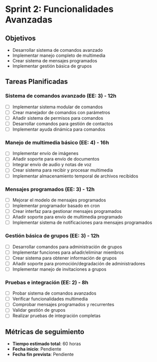 # Sprint 2: Funcionalidades Avanzadas

## Objetivos
- Desarrollar sistema de comandos avanzado
- Implementar manejo completo de multimedia
- Crear sistema de mensajes programados
- Implementar gestión básica de grupos

## Tareas Planificadas

### Sistema de comandos avanzado (EE: 3) - 12h
- [ ] Implementar sistema modular de comandos
- [ ] Crear manejador de comandos con parámetros
- [ ] Añadir sistema de permisos para comandos
- [ ] Desarrollar comandos para gestión de contactos
- [ ] Implementar ayuda dinámica para comandos

### Manejo de multimedia básico (EE: 4) - 16h
- [ ] Implementar envío de imágenes 
- [ ] Añadir soporte para envío de documentos
- [ ] Integrar envío de audio y notas de voz
- [ ] Crear sistema para recibir y procesar multimedia
- [ ] Implementar almacenamiento temporal de archivos recibidos

### Mensajes programados (EE: 3) - 12h
- [ ] Mejorar el modelo de mensajes programados
- [ ] Implementar programador basado en cron
- [ ] Crear interfaz para gestionar mensajes programados
- [ ] Añadir soporte para envío de multimedia programado
- [ ] Implementar sistema de notificaciones para mensajes programados

### Gestión básica de grupos (EE: 3) - 12h
- [ ] Desarrollar comandos para administración de grupos
- [ ] Implementar funciones para añadir/eliminar miembros
- [ ] Crear sistema para obtener información de grupos
- [ ] Añadir soporte para promoción/degradación de administradores
- [ ] Implementar manejo de invitaciones a grupos

### Pruebas e integración (EE: 2) - 8h
- [ ] Probar sistema de comandos avanzados
- [ ] Verificar funcionalidades multimedia
- [ ] Comprobar mensajes programados y recurrentes
- [ ] Validar gestión de grupos
- [ ] Realizar pruebas de integración completas

## Métricas de seguimiento
- **Tiempo estimado total**: 60 horas
- **Fecha inicio**: Pendiente
- **Fecha fin prevista**: Pendiente 